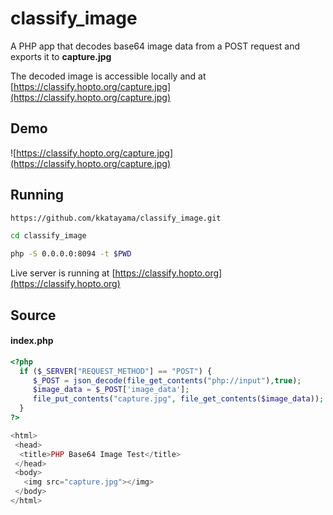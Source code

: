 # classify_image
A PHP app that decodes base64 image data from a POST request and exports it to **capture.jpg**

The decoded image is accessible locally and at [https://classify.hopto.org/capture.jpg](https://classify.hopto.org/capture.jpg)

## Demo
![https://classify.hopto.org/capture.jpg](https://classify.hopto.org/capture.jpg)


## Running

``` bash
https://github.com/kkatayama/classify_image.git

cd classify_image

php -S 0.0.0.0:8094 -t $PWD
```

Live server is running at [https://classify.hopto.org](https://classify.hopto.org)

## Source
#### index.php
``` php
<?php
  if ($_SERVER["REQUEST_METHOD"] == "POST") {
     $_POST = json_decode(file_get_contents("php://input"),true);
     $image_data = $_POST['image_data'];
     file_put_contents("capture.jpg", file_get_contents($image_data));
  }
?>

<html>
 <head>
  <title>PHP Base64 Image Test</title>
 </head>
 <body>
   <img src="capture.jpg"></img>
 </body>
</html>
```


